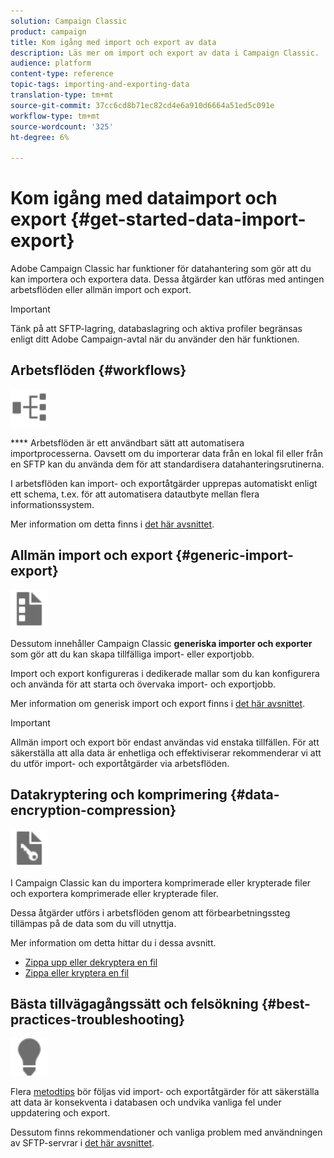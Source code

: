 ```yaml
---
solution: Campaign Classic
product: campaign
title: Kom igång med import och export av data
description: Läs mer om import och export av data i Campaign Classic.
audience: platform
content-type: reference
topic-tags: importing-and-exporting-data
translation-type: tm+mt
source-git-commit: 37cc6cd8b71ec82cd4e6a910d6664a51ed5c091e
workflow-type: tm+mt
source-wordcount: '325'
ht-degree: 6%

---
```



# Kom igång med dataimport och export {#get-started-data-import-export}

Adobe Campaign Classic har funktioner för datahantering som gör att du kan importera och exportera data. Dessa åtgärder kan utföras med antingen arbetsflöden eller allmän import och export.

>[!IMPORTANT]
>
>Tänk på att SFTP-lagring, databaslagring och aktiva profiler begränsas enligt ditt Adobe Campaign-avtal när du använder den här funktionen.

## Arbetsflöden {#workflows}

<img src="assets/do-not-localize/icon_workflows.svg" width="60px">

**** Arbetsflöden är ett användbart sätt att automatisera importprocesserna. Oavsett om du importerar data från en lokal fil eller från en SFTP kan du använda dem för att standardisera datahanteringsrutinerna.

I arbetsflöden kan import- och exportåtgärder upprepas automatiskt enligt ett schema, t.ex. för att automatisera datautbyte mellan flera informationssystem.

Mer information om detta finns i [det här avsnittet](../../platform/using/import-export-workflows.md).

## Allmän import och export {#generic-import-export}

<img src="assets/do-not-localize/icon_templates.svg" width="60px">

Dessutom innehåller Campaign Classic **generiska importer och exporter** som gör att du kan skapa tillfälliga import- eller exportjobb.

Import och export konfigureras i dedikerade mallar som du kan konfigurera och använda för att starta och övervaka import- och exportjobb.

Mer information om generisk import och export finns i [det här avsnittet](../../platform/using/about-generic-imports-exports.md).

>[!IMPORTANT]
>Allmän import och export bör endast användas vid enstaka tillfällen. För att säkerställa att alla data är enhetliga och effektiviserar rekommenderar vi att du utför import- och exportåtgärder via arbetsflöden.

## Datakryptering och komprimering {#data-encryption-compression}

<img src="assets/do-not-localize/icon_encrypt.svg" width="60px">

I Campaign Classic kan du importera komprimerade eller krypterade filer och exportera komprimerade eller krypterade filer.

Dessa åtgärder utförs i arbetsflöden genom att förbearbetningssteg tillämpas på de data som du vill utnyttja.

Mer information om detta hittar du i dessa avsnitt.

* [Zippa upp eller dekryptera en fil](../../platform/using/unzip-decrypt.md)
* [Zippa eller kryptera en fil](../../platform/using/zip-encrypt.md)

## Bästa tillvägagångssätt och felsökning {#best-practices-troubleshooting}

<img src="assets/do-not-localize/icon_bestpractices.svg" width="60px">

Flera [metodtips](../../platform/using/import-export-best-practices.md) bör följas vid import- och exportåtgärder för att säkerställa att data är konsekventa i databasen och undvika vanliga fel under uppdatering och export.

Dessutom finns rekommendationer och vanliga problem med användningen av SFTP-servrar i [det här avsnittet](../../platform/using/sftp-server-usage.md).

